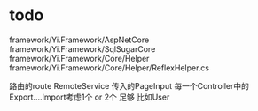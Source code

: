# todo

framework/Yi.Framework/AspNetCore
framework/Yi.Framework/SqlSugarCore
framework/Yi.Framework/Core/Helper
framework/Yi.Framework/Core/Helper/ReflexHelper.cs


路由的route
RemoteService
传入的PageInput
每一个Controller中的Export....Import考虑1个 or 2个 足够 比如User